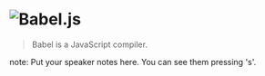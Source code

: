 # ![Babel.js](https://raw.githubusercontent.com/babel/logo/master/babel.png)

> Babel is a JavaScript compiler.

note:
    Put your speaker notes here.
    You can see them pressing 's'.
